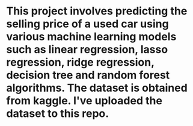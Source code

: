 # This project involves predicting the selling price of a used car using various machine learning models such as linear regression, lasso regression, ridge regression, decision tree and random forest algorithms. The dataset is obtained from kaggle. I've uploaded the dataset to this repo. 
